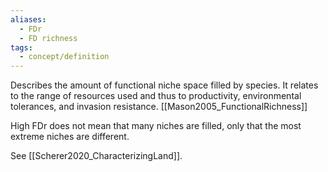 ```yaml
---
aliases:
  - FDr
  - FD richness
tags:
  - concept/definition
---
```

Describes the amount of functional niche space filled by species. It relates to the range of resources used and thus to productivity, environmental tolerances, and invasion resistance. [[Mason2005_FunctionalRichness]]

High FDr does not mean that many niches are filled, only that the most extreme niches are different.

See [[Scherer2020_CharacterizingLand]].